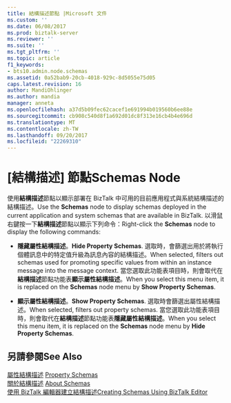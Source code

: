 ```yaml
---
title: 結構描述節點 |Microsoft 文件
ms.custom: ''
ms.date: 06/08/2017
ms.prod: biztalk-server
ms.reviewer: ''
ms.suite: ''
ms.tgt_pltfrm: ''
ms.topic: article
f1_keywords:
- bts10.admin.node.schemas
ms.assetid: 0a52bab9-20cb-4018-929c-8d5055e75d05
caps.latest.revision: 16
author: MandiOhlinger
ms.author: mandia
manager: anneta
ms.openlocfilehash: a37d5b09fec62cacef1e691994b019560b6ee88e
ms.sourcegitcommit: cb908c540d8f1a692d01dc8f313e16cb4b4e696d
ms.translationtype: MT
ms.contentlocale: zh-TW
ms.lasthandoff: 09/20/2017
ms.locfileid: "22269310"
---
```

# <a name="schemas-node"></a><span data-ttu-id="dacde-102">[結構描述] 節點</span><span class="sxs-lookup"><span data-stu-id="dacde-102">Schemas Node</span></span>
<span data-ttu-id="dacde-103">使用**結構描述**節點以顯示部署在 BizTalk 中可用的目前應用程式與系統結構描述的結構描述。</span><span class="sxs-lookup"><span data-stu-id="dacde-103">Use the **Schemas** node to display schemas deployed in the current application and system schemas that are available in BizTalk.</span></span> <span data-ttu-id="dacde-104">以滑鼠右鍵按一下**結構描述**節點以顯示下列命令：</span><span class="sxs-lookup"><span data-stu-id="dacde-104">Right-click the **Schemas** node to display the following commands:</span></span>  
  
-   <span data-ttu-id="dacde-105">**隱藏屬性結構描述**。</span><span class="sxs-lookup"><span data-stu-id="dacde-105">**Hide Property Schemas**.</span></span> <span data-ttu-id="dacde-106">選取時，會篩選出用於將執行個體訊息中的特定值升級為訊息內容的結構描述。</span><span class="sxs-lookup"><span data-stu-id="dacde-106">When selected, filters out schemas used for promoting specific values from within an instance message into the message context.</span></span> <span data-ttu-id="dacde-107">當您選取此功能表項目時，則會取代在**結構描述**節點功能表**顯示屬性結構描述**。</span><span class="sxs-lookup"><span data-stu-id="dacde-107">When you select this menu item, it is replaced on the **Schemas** node menu by **Show Property Schemas**.</span></span>  
  
-   <span data-ttu-id="dacde-108">**顯示屬性結構描述**。</span><span class="sxs-lookup"><span data-stu-id="dacde-108">**Show Property Schemas**.</span></span> <span data-ttu-id="dacde-109">選取時會篩選出屬性結構描述。</span><span class="sxs-lookup"><span data-stu-id="dacde-109">When selected, filters out property schemas.</span></span> <span data-ttu-id="dacde-110">當您選取此功能表項目時，則會取代在**結構描述**節點功能表**隱藏屬性結構描述**。</span><span class="sxs-lookup"><span data-stu-id="dacde-110">When you select this menu item, it is replaced on the **Schemas** node menu by **Hide Property Schemas**.</span></span>  
  
## <a name="see-also"></a><span data-ttu-id="dacde-111">另請參閱</span><span class="sxs-lookup"><span data-stu-id="dacde-111">See Also</span></span>  
 <span data-ttu-id="dacde-112">[屬性結構描述](../core/property-schemas.md) </span><span class="sxs-lookup"><span data-stu-id="dacde-112">[Property Schemas](../core/property-schemas.md) </span></span>  
 <span data-ttu-id="dacde-113">[關於結構描述](../core/about-schemas.md) </span><span class="sxs-lookup"><span data-stu-id="dacde-113">[About Schemas](../core/about-schemas.md) </span></span>  
 [<span data-ttu-id="dacde-114">使用 BizTalk 編輯器建立結構描述</span><span class="sxs-lookup"><span data-stu-id="dacde-114">Creating Schemas Using BizTalk Editor</span></span>](../core/creating-schemas-using-biztalk-editor.md)